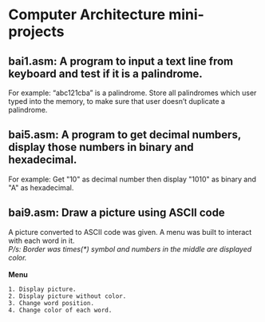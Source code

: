 # Computer Architecture mini-projects
## bai1.asm: A program to input a text line from keyboard and test if it is a palindrome.
For example: “abc121cba” is a palindrome. Store all palindromes which user typed into the memory, to make sure that user doesn’t duplicate a palindrome.
## bai5.asm: A program to get decimal numbers, display those numbers in binary and hexadecimal.
For example: Get "10" as decimal number then display "1010" as binary and "A" as hexadecimal.
## bai9.asm: Draw a picture using ASCII code
A picture converted to ASCII code was given. A menu was built to interact with each word in it. <br />
*P/s: Border was times(\*) symbol and numbers in the middle are displayed color.* <br /> <br />
**Menu**
```
1. Display picture.
2. Display picture without color.
3. Change word position.
4. Change color of each word.
```
